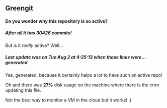 ## Greengit

#### Do you wonder why this repository is so active?

##### After all it has 30426 commits!

But is it *really* active? Well...

##### Last update was on Tue Aug 2 at 4:25:13 when those lines were... generated

Yes, generated, because it certainly helps a lot to have such an active repo!

Oh and there was **27%** disk usage on the machine
where there is the cron updating this file.

Not the best way to monitor a VM in the cloud but it works! :)
